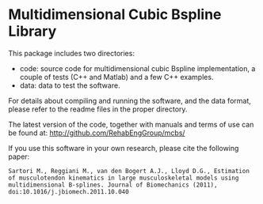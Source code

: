 # Multidimensional Cubic Bspline Library

This package includes two directories:

- code: source code for multidimensional cubic Bspline implementation, a couple of tests (C++ and Matlab) and a few C++ examples.
- data: data to test the software.

For details about compiling and running the software, and the data format, please refer to the readme files in the proper directory.

The latest version of the code, together with manuals and terms of use can be found at: http://github.com/RehabEngGroup/mcbs/

If you use this software in your own research, please cite the following paper:

    Sartori M., Reggiani M., van den Bogert A.J., Lloyd D.G., Estimation of musculotendon kinematics in large musculoskeletal models using multidimensional B-splines. Journal of Biomechanics (2011), doi:10.1016/j.jbiomech.2011.10.040
